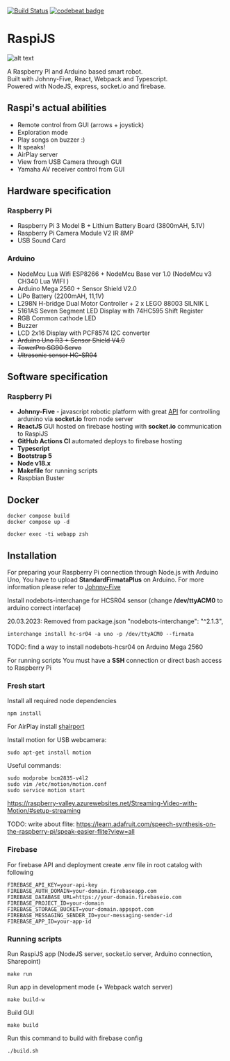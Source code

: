 [![Build Status](https://github.com/daymosik/raspi-js/workflows/build/badge.svg)](https://github.com/daymosik/raspi-js/actions?query=workflow%3Abuild)
[![codebeat badge](https://codebeat.co/badges/e6723bd6-9439-4147-bc3d-12e1baabb89b)](https://codebeat.co/projects/github-com-daymosik-raspi-js-master)

RaspiJS 
====

![alt text](https://raw.githubusercontent.com/daymosik/raspi-js/master/app/src/assets/images/logo-vertical.png)

A Raspberry PI and Arduino based smart robot.  
Built with Johnny-Five, React, Webpack and Typescript.  
Powered with NodeJS, express, socket.io and firebase.  

## Raspi's actual abilities ##

* Remote control from GUI (arrows + joystick)
* Exploration mode
* Play songs on buzzer :)
* It speaks!
* AirPlay server
* View from USB Camera through GUI
* Yamaha AV receiver control from GUI

## Hardware specification ##

### Raspberry Pi ###

* Raspberry Pi 3 Model B + Lithium Battery Board (3800mAH, 5.1V)
* Raspberry Pi Camera Module V2 IR 8MP
* USB Sound Card

### Arduino ###

* NodeMcu Lua Wifi ESP8266 + NodeMcu Base ver 1.0 (NodeMcu v3 CH340 Lua WIFI )
* Arduino Mega 2560 + Sensor Shield V2.0
* LiPo Battery (2200mAH, 11,1V)
* L298N H-bridge Dual Motor Controller + 2 x LEGO 88003 SILNIK L
* 5161AS Seven Segment LED Display with 74HC595 Shift Register
* RGB Common cathode LED
* Buzzer
* LCD 2x16 Display with PCF8574 I2C converter
* ~~Arduino Uno R3 + Sensor Shield V4.0~~
* ~~TowerPro SG90 Servo~~
* ~~Ultrasonic sensor HC-SR04~~

## Software specification ##

### Raspberry Pi ###

* **Johnny-Five** - javascript robotic platform with great [API](http://johnny-five.io/api/) for controlling ardunino via **socket.io** from node server
* **ReactJS** GUI hosted on firebase hosting with **socket.io** communication to RaspiJS 
* **GitHub Actions CI** automated deploys to firebase hosting
* **Typescript**
* **Bootstrap 5**
* **Node v18.x**
* **Makefile** for running scripts
* Raspbian Buster

## Docker ##

```
docker compose build
docker compose up -d

docker exec -ti webapp zsh
```


## Installation ##

For preparing your Raspberry Pi connection through Node.js with Arduino Uno, You have to upload **StandardFirmataPlus** on Arduino. For more information please refer to [Johnny-Five](http://johnny-five.io)

Install nodebots-interchange for HCSR04 sensor (change **/dev/ttyACM0** to arduino correct interface)

20.03.2023: Removed from package.json "nodebots-interchange": "^2.1.3",
```
interchange install hc-sr04 -a uno -p /dev/ttyACM0 --firmata
```
TODO: find a way to install nodebots-hcsr04 on Arduino Mega 2560

For running scripts You must have a **SSH** connection or direct bash access to Raspberry Pi  

### Fresh start ###

Install all required node dependencies 
```
npm install
```

For AirPlay install [shairport](https://github.com/abrasive/shairport)

Install motion for USB webcamera:
```
sudo apt-get install motion
```

Useful commands:
```
sudo modprobe bcm2835-v4l2
sudo vim /etc/motion/motion.conf
sudo service motion start
```

https://raspberry-valley.azurewebsites.net/Streaming-Video-with-Motion/#setup-streaming

TODO: write about flite: https://learn.adafruit.com/speech-synthesis-on-the-raspberry-pi/speak-easier-flite?view=all

### Firebase ###

For firebase API and deployment create .env file in root catalog with following

```
FIREBASE_API_KEY=your-api-key
FIREBASE_AUTH_DOMAIN=your-domain.firebaseapp.com
FIREBASE_DATABASE_URL=https://your-domain.firebaseio.com
FIREBASE_PROJECT_ID=your-domain
FIREBASE_STORAGE_BUCKET=your-domain.appspot.com
FIREBASE_MESSAGING_SENDER_ID=your-messaging-sender-id
FIREBASE_APP_ID=your-app-id
```

### Running scripts ###

Run RaspiJS app
(NodeJS server, socket.io server, Arduino connection, Sharepoint)
```
make run
```

Run app in development mode
(+ Webpack watch server)
```
make build-w
```

Build GUI
```
make build
```

Run this command  to build with firebase config
```
./build.sh
```
